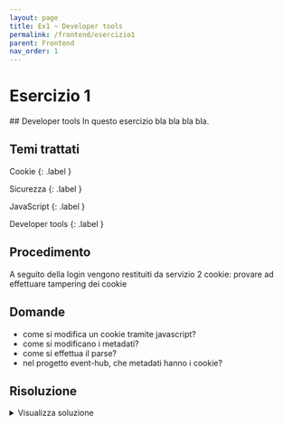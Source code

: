 ```yaml
---
layout: page
title: Ex1 ~ Developer tools
permalink: /frontend/esercizio1
parent: Frontend
nav_order: 1
---
```

# Esercizio 1
## Developer tools
In questo esercizio bla bla bla bla.

## Temi trattati
Cookie
{: .label }

Sicurezza
{: .label }

JavaScript
{: .label }

Developer tools
{: .label }

## Procedimento
A seguito della login vengono restituiti da servizio 2 cookie: provare ad effettuare tampering dei cookie 

## Domande
- come si modifica un cookie tramite javascript?
- come si modificano i metadati?
- come si effettua il parse?
- nel progetto event-hub, che metadati hanno i cookie?

## Risoluzione
<details>
  <summary>Visualizza soluzione</summary>
  <ol>
    <li>
        Bla bla bla bla
    </li>
    <li>
        Bla bla bla bla
    </li>
    <li>
        Bla bla bla bla
    </li>
    <li>
        Bla bla bla bla
    </li>
  </ol>
</details>